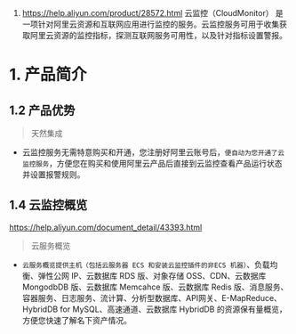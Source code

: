 1. https://help.aliyun.com/product/28572.html
云监控（CloudMonitor） 是一项针对阿里云资源和互联网应用进行监控的服务。云监控服务可用于收集获取阿里云资源的监控指标，探测互联网服务可用性，以及针对指标设置警报。

# 1. 产品简介 
## 1.2 产品优势
> 天然集成
  * 云监控服务无需特意购买和开通，您注册好阿里云账号后，`便自动为您开通了云监控服务`，方便您在购买和使用阿里云产品后直接到云监控查看产品运行状态并设置报警规则。
## 1.4 云监控概览
https://help.aliyun.com/document_detail/43393.html
> 云服务概览
  * `云服务概览提供主机（包括云服务器 ECS 和安装云监控插件的非ECS 机器）`、负载均衡、弹性公网 IP、云数据库 RDS 版、对象存储 OSS、CDN、云数据库 MongodbDB 版、云数据库 Memcahce 版、云数据库 Redis 版、消息服务、容器服务、日志服务、流计算、分析型数据库、API网关、E-MapReduce、HybridDB for MySQL、高速通道、云数据库 HybridDB 的资源保有量概览，方便您快速了解名下资产情况。